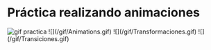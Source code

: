 # Práctica realizando animaciones

<img src="/gif/PrácticaAnimaciones.gif" alt="gif practica"/>
![](/gif/Animations.gif)
![](/gif/Transformaciones.gif)
![](/gif/Transiciones.gif)
